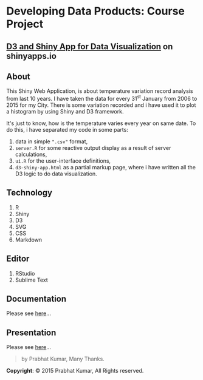# Developing Data Products: Course Project
## [D3 and Shiny App for Data Visualization](https://prabhatkumar.shinyapps.io/Course-Project) on shinyapps.io

## About
This Shiny Web Application, is about temperature variation record analysis from last 10 years.
I have taken the data for every 31<sup>st</sup> January from 2006 to 2015 for my City. There is some variation recorded and i have used it to plot a histogram by using Shiny and D3 framework.

It's just to know, how is the temperature varies every year on same date. To do this, i have separated my code in some parts:

  1. data in simple ```".csv"``` format,
  2. ```server.R``` for some reactive output display as a result of server calculations,
  3. ```ui.R``` for the user-interface definitions,
  4. ```d3-shiny-app.html``` as a partial markup page, where i have written all the D3 logic to do data visualization.
  
## Technology

1. R
2. Shiny
3. D3
4. SVG
5. CSS
6. Markdown

## Editor
   
1. RStudio
2. Sublime Text

## Documentation

  Please see [here](https://github.com/4979/Developing-Data-Products/blob/master/presentation/readme.md)...
  
## Presentation

  Please see [here](http://rpubs.com/Prabhat79/94490)...

> by Prabhat Kumar, Many Thanks.

**Copyright**: © 2015 Prabhat Kumar, All Rights reserved.
